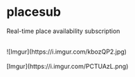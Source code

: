 # placesub
Real-time place availability subscription 

<br>
![Imgur](https://i.imgur.com/kbozQP2.jpg)
<br><br>
[Imgur](https://i.imgur.com/PCTUAzL.png)
